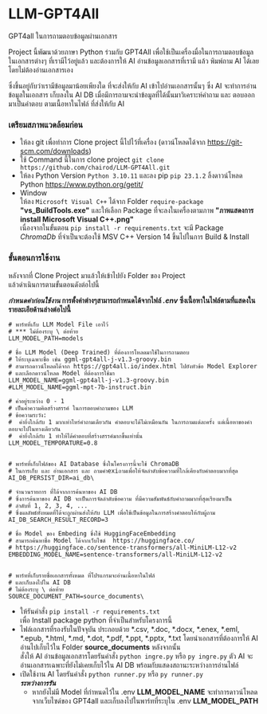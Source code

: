 # LLM-GPT4All
GPT4all ในการถามตอบข้อมูลผ่านเอกสาร

Project นี้พัฒนาด้วยภาษา Python ร่วมกับ GPT4All เพื่อใช้เป็นเครื่องมื่อในการถามตอบข้อมูลในเอกสารต่างๆ ที่เรามีไว้อยู่แล้ว
และต้องการให้ AI อ่านข้อมูลเอกสารที่เรามี แล้ว พิมพ์ถาม AI ได้เลยโดยไม่ต้องอ่านเอกสารเอง

ซึ่งขึ้นอยู่กับว่าเรามีข้อมูลมาน้อยเพียงใด ที่จะส่งให้กับ AI เข้าไปอ่านเอกสารนั้นๆ ซึ่ง AI จะทำการอ่านข้อมูลในเอกสาร เก็บลงใน AI DB 
เมื่อมีการถามจะนำข้อมูลที่ได้นั้นมาวิเคราะห์คำถาม และ ตอบออกมาเป็นคำตอบ ตามเนื้อหาในไฟล์ ที่ส่งให้กับ AI


### เตรียมสภาพแวดล้อมก่อน
+ ให้ลง git เพื่อทำการ Clone project นี้ไปไว้ที่เครื่อง (ดาวน์โหลดได้จาก https://git-scm.com/downloads)
+ ใช้ Command นี้ในการ clone project  ` git clone https://github.com/chairod/LLM-GPT4All.git `
+ ให้ลง Python Version ` Python 3.10.11 ` และลง pip ` pip 23.1.2 ` ลิ้งดาวน์โหลด Python https://www.python.org/getit/
+ Window  
ให้ลง `Microsoft Visual C++` ได้จาก Folder `require-package`  
**"vs_BuildTools.exe"** และให้เลือก Package ที่จะลงในเครื่องตามภาพ **"ภาพแสดงการ install Microsoft Visual C++.png"**  
เนื่องจากในขั้นตอน `pip install -r requirements.txt` จะมี Package _ChromaDb_ ที่จำเป็นจะต้องใช้ MSV C++ Version 14 ขึ้นไปในการ Build & Install




### ขั้นตอนการใช้งาน
หลังจากที่ Clone Project มาแล้วให้เข้าไปยัง Folder ของ Project  
แล้วดำเนินการตามขั้นตอนดังต่อไปนี้

**_กำหนดค่าก่อนใช้งาน_ การตั้งค่าต่างๆสามารถกำหนดได้จากไฟล์ _.env_ ซึ่งเนื้อหาในไฟล์ตามที่แสดงในรายละเอียด้านล่างต่อไปนี้**  
```
# พาร์ทที่เก็บ LLM Model File เอาไว้
# *** ไม่ต้องระบุ \ ต่อท้าย
LLM_MODEL_PATH=models

# ชื่อ LLM Model (Deep Trained) ที่ต้องการโหลดมาใช้ในการถามตอบ
# ให้ระบุเฉพาะชื่อ เช่น ggml-gpt4all-j-v1.3-groovy.bin
# สามารถดาวน์โหลดได้จาก https://gpt4all.io/index.html ไปยังหัวข้อ Model Explorer 
# และเลือกดาวน์โหลด Model ที่ต้องการใช้มา
LLM_MODEL_NAME=ggml-gpt4all-j-v1.3-groovy.bin
#LLM_MODEL_NAME=ggml-mpt-7b-instruct.bin

# ค่าอยู่ระหว่าง 0 - 1
# เป็นค่าความคิดสร้างสรรค์ ในการตอบคำถามของ LLM
# ข้อความระวัง:
#  ค่ายิ่งใกล้กับ 1 มากเท่าไหร่คำถามเดียวกัน คำตอบจะได้ไม่เหมือนกัน ในการถามแต่ละครั้ง แต่เนื้อหาของคำตอบจะไปในทางเดียวกัน
#  ค่ายิ่งใกล้กับ 1 ทำให้ได้คำตอบที่สร้างสรรค์มากขึ้นเท่านั้น
LLM_MODEL_TEMPORATURE=0.8


# พาร์ทที่เก็บไฟล์ของ AI Database ซึ่งในโครงการนี้จะใช้ ChromaDB
# ในการเก็บ และ อ่านเอกสาร และ ถามคำexiถามเพื่อให้จัดลำดับข้อความที่ใกล้เคียงกับคำตอบมากที่สุด
AI_DB_PERSIST_DIR=ai_db\

# จำนวนรายการ ที่ได้จากการค้นหาของ AI DB
# ซึ่งการค้นหาของ AI DB จะเป็นการจัดลำดับข้อความ ที่มีความสัมพันธ์กับคำถามมากที่สุดเรียงมาเป็น
# ลำดับที่ 1, 2, 3, 4, ...
# ซึ่งผลลัพธ์ทั้งหมดที่ได้จะถูกผ่านส่งให้กับ LLM เพื่อใช้เป็นข้อมูลในการสร้างคำตอบให้กับผู้ถาม
AI_DB_SEARCH_RESULT_RECORD=3

# ชื่อ Model ของ Embeding ชึ่งใช้ HuggingFaceEmbedding
# สามารถค้นหาชื่อ Model ได้จากเว็บไซด์  https://huggingface.co/
# https://huggingface.co/sentence-transformers/all-MiniLM-L12-v2
EMBEDDING_MODEL_NAME=sentence-transformers/all-MiniLM-L12-v2


# พาร์ทที่เก็บรายชื่อเอกสารทั้งหมด ที่โปรแกรมจะอ่านเนื้อหาในไฟล์
# และเก็บลงไปใน AI DB
# ไม่ต้องระบุ \ ต่อท้าย
SOURCE_DOCUMENT_PATH=source_documents\
```
+ ให้รันคำสั่ง `pip install -r requirements.txt`  
เพื่อ Install package python ที่จำเป็นสำหรับโครงการนี้
+ ไฟล์เอกสารที่รองรับในปัจจุบัน ประกอบด้วย *.csv, *.doc, *.docx, *.enex, *.eml, *.epub, *.html, *.md, *.dot, *.pdf, *.ppt, *.pptx, *.txt โดยนำเอกสารที่ต้องการให้ AI อ่านไปเก็บไว้ใน Folder **source_documents** หลังจากนั้น  
สั่งให้ AI อ่านข้อมูลเอกสารโดยรันคำสั่ง `python ingre.py` หรือ `py ingre.py`  ตัว AI จะอ่านเอกสารเฉพาะที่ยังไม่เคยเก็บไว้ใน AI DB พร้อมกับแสดงสถานะระหว่างการอ่านไฟล์  
+ เปิดใช้งาน AI โดยรันคำสั่ง `python runner.py` หรือ `py runner.py`  
  **_ระหว่างการรัน_**  
  * หากยังไม่มี Model ที่กำหนดไว้ใน .env **LLM_MODEL_NAME** จะทำการดาวน์โหลดจากเว็บไซด์ของ GPT4all และเก็บลงไปในพาร์ทที่ระบุใน .env **LLM_MODEL_PATH**



